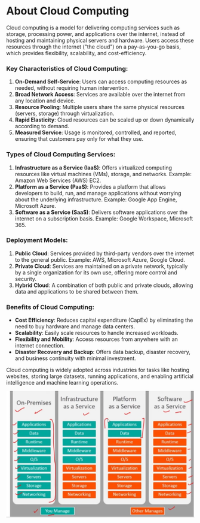 # About Cloud Computing

Cloud computing is a model for delivering computing services such as storage, processing power, and applications over the internet, instead of hosting and maintaining physical servers and hardware. Users access these resources through the internet ("the cloud") on a pay-as-you-go basis, which provides flexibility, scalability, and cost-efficiency.

### Key Characteristics of Cloud Computing:

1. **On-Demand Self-Service**: Users can access computing resources as needed, without requiring human intervention.
2. **Broad Network Access**: Services are available over the internet from any location and device.
3. **Resource Pooling**: Multiple users share the same physical resources (servers, storage) through virtualization.
4. **Rapid Elasticity**: Cloud resources can be scaled up or down dynamically according to demand.
5. **Measured Service**: Usage is monitored, controlled, and reported, ensuring that customers pay only for what they use.

### Types of Cloud Computing Services:

1. **Infrastructure as a Service (IaaS)**: Offers virtualized computing resources like virtual machines (VMs), storage, and networks. Example: Amazon Web Services (AWS) EC2.
2. **Platform as a Service (PaaS)**: Provides a platform that allows developers to build, run, and manage applications without worrying about the underlying infrastructure. Example: Google App Engine, Microsoft Azure.
3. **Software as a Service (SaaS)**: Delivers software applications over the internet on a subscription basis. Example: Google Workspace, Microsoft 365.

### Deployment Models:

1. **Public Cloud**: Services provided by third-party vendors over the internet to the general public. Example: AWS, Microsoft Azure, Google Cloud.
2. **Private Cloud**: Services are maintained on a private network, typically by a single organization for its own use, offering more control and security.
3. **Hybrid Cloud**: A combination of both public and private clouds, allowing data and applications to be shared between them.

### Benefits of Cloud Computing:

- **Cost Efficiency**: Reduces capital expenditure (CapEx) by eliminating the need to buy hardware and manage data centers.
- **Scalability**: Easily scale resources to handle increased workloads.
- **Flexibility and Mobility**: Access resources from anywhere with an internet connection.
- **Disaster Recovery and Backup**: Offers data backup, disaster recovery, and business continuity with minimal investment.

Cloud computing is widely adopted across industries for tasks like hosting websites, storing large datasets, running applications, and enabling artificial intelligence and machine learning operations.

![alt text](../Images/image28.png)

